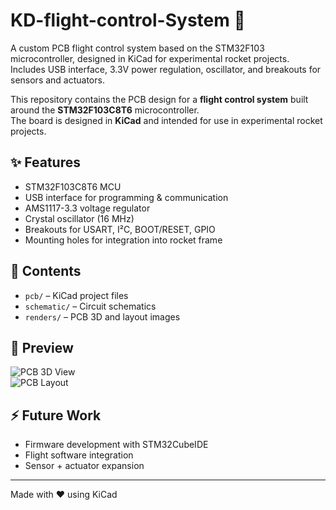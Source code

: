 # KD-flight-control-System 🚀
A custom PCB flight control system based on the STM32F103 microcontroller, designed in KiCad for experimental rocket projects. Includes USB interface, 3.3V power regulation, oscillator, and breakouts for sensors and actuators.


This repository contains the PCB design for a **flight control system** built around the **STM32F103C8T6** microcontroller.  
The board is designed in **KiCad** and intended for use in experimental rocket projects.

## ✨ Features
- STM32F103C8T6 MCU  
- USB interface for programming & communication  
- AMS1117-3.3 voltage regulator  
- Crystal oscillator (16 MHz)  
- Breakouts for USART, I²C, BOOT/RESET, GPIO  
- Mounting holes for integration into rocket frame  

## 📂 Contents
- `pcb/` – KiCad project files  
- `schematic/` – Circuit schematics  
- `renders/` – PCB 3D and layout images  

## 📸 Preview
![PCB 3D View](renders/pcb-3d.png)  
![PCB Layout](renders/pcb-layout.png)  

## ⚡ Future Work
- Firmware development with STM32CubeIDE  
- Flight software integration  
- Sensor + actuator expansion  

---
Made with ❤️ using KiCad
